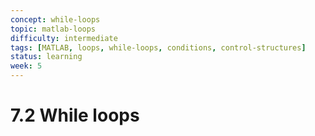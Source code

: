 ```yaml
---
concept: while-loops
topic: matlab-loops
difficulty: intermediate
tags: [MATLAB, loops, while-loops, conditions, control-structures]
status: learning
week: 5
---
```


# 7.2 While loops